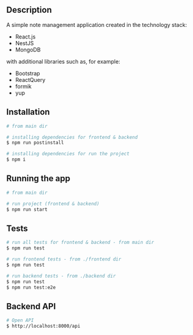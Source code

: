 ## Description

A simple note management application created in the technology stack:
  - React.js
  - NestJS
  - MongoDB
    
with additional libraries such as, for example:
  - Bootstrap
  - ReactQuery
  - formik
  - yup
    

## Installation

```bash
# from main dir

# installing dependencies for frontend & backend
$ npm run postinstall

# installing dependencies for run the project
$ npm i
```

## Running the app

```bash
# from main dir

# run project (frontend & backend)
$ npm run start
```

## Tests

```bash
# run all tests for frontend & backend - from main dir
$ npm run test

# run frontend tests - from ./frontend dir
$ npm run test

# run backend tests - from ./backend dir
$ npm run test
$ npm run test:e2e
```

## Backend API

```bash
# Open API
$ http://localhost:8000/api
```
